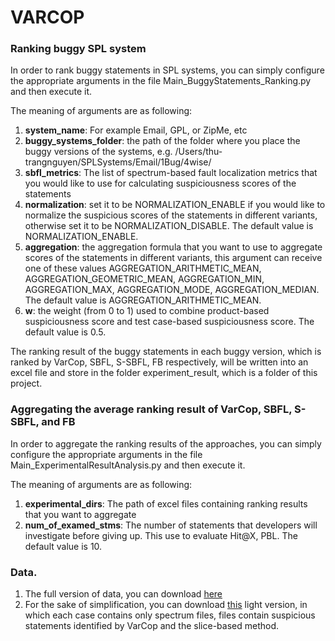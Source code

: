 # VARCOP

### Ranking buggy SPL system

In order to rank buggy statements in SPL systems, you can simply configure the appropriate arguments in the file Main_BuggyStatements_Ranking.py and then execute it.

The meaning of arguments are as following:
1. **system_name**: For example Email, GPL, or ZipMe, etc
2. **buggy_systems_folder**: the path of the folder where you place the buggy versions of the systems, e.g. /Users/thu-trangnguyen/SPLSystems/Email/1Bug/4wise/
3. **sbfl_metrics**: The list of spectrum-based fault localization metrics that you would like to use for calculating suspiciousness scores of the statements
5. **normalization**: set it to be NORMALIZATION_ENABLE if you would like to normalize the suspicious scores of the statements in different variants, otherwise set it to be NORMALIZATION_DISABLE. The default value is NORMALIZATION_ENABLE.
6. **aggregation**: the aggregation formula that you want to use to aggregate scores of the statements in different variants, this argument can receive one of these values AGGREGATION_ARITHMETIC_MEAN, AGGREGATION_GEOMETRIC_MEAN, AGGREGATION_MIN, AGGREGATION_MAX, AGGREGATION_MODE, AGGREGATION_MEDIAN. The default value is AGGREGATION_ARITHMETIC_MEAN. 
7. **w**: the weight (from 0 to 1) used to combine product-based suspiciousness score and test case-based suspiciousness score. The default value is 0.5.

The ranking result of the buggy statements in each buggy version, which is ranked by VarCop, SBFL, S-SBFL, FB respectively, will be written into an excel file and store in the folder experiment_result, which is a folder of this project.

### Aggregating the average ranking result of VarCop, SBFL, S-SBFL, and FB
In order to aggregate the ranking results of the approaches, you can simply configure the appropriate arguments in the file Main_ExperimentalResultAnalysis.py and then execute it.

The meaning of arguments are as following:
1. **experimental_dirs**: The path of excel files containing ranking results that you want to aggregate
2. **num_of_examed_stms**: The number of statements that developers will investigate before giving up. This use to evaluate Hit@X, PBL. The default value is 10.


### Data.
1. The full version of data, you can download [here](https://tuanngokien.github.io/splc2021/)
2. For the sake of simplification, you can download [this](https://drive.google.com/drive/folders/19TrAf14FSdIkCVEQLjFGxlkkFcPSVR9Z?usp=sharing) light version, in which each case contains only spectrum files, files contain suspicious statements identified by VarCop and the slice-based method.

